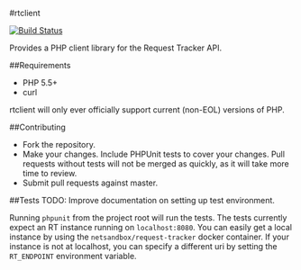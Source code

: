 #rtclient

[![Build Status](https://travis-ci.org/dersam/rtclient.svg?branch=master)](https://travis-ci.org/dersam/rtclient)

Provides a PHP client library for the Request Tracker API.

##Requirements
* PHP 5.5+
* curl

rtclient will only ever officially support current (non-EOL) versions of PHP.

##Contributing
* Fork the repository.
* Make your changes. Include PHPUnit tests to cover your changes. Pull requests
without tests will not be merged as quickly, as it will take more time to review.
* Submit pull requests against master.

##Tests
TODO: Improve documentation on setting up test environment.

Running `phpunit` from the project root will run the tests. The tests currently 
expect an RT instance running on `localhost:8080`.  You can easily get a local 
instance by using the `netsandbox/request-tracker` docker container. If your
instance is not at localhost, you can specify a different uri by setting the
`RT_ENDPOINT` environment variable.
